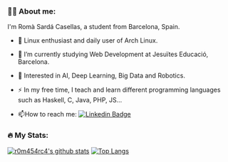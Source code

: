 ### :man_technologist: About me:

I'm Romà Sardá Casellas, a student from Barcelona, Spain.

- :penguin: Linux enthusiast and daily user of Arch Linux.

- :telescope: I’m currently studying Web Development at Jesuïtes Educació, Barcelona.

- :seedling: Interested in AI, Deep Learning, Big Data and Robotics.

- :zap: In my free time, I teach and learn different programming languages such as Haskell, C, Java, PHP, JS...

- :mailbox:How to reach me: [![Linkedin Badge](https://img.shields.io/badge/-romasarca-blue?style=flat&logo=Linkedin&logoColor=white)](https://www.linkedin.com/in/romasarca/)

### :fire: My Stats:

[![r0m454rc4's github stats](https://github-readme-stats.vercel.app/api?username=r0m454rc4&theme=onedark&show_icons=true)](https://github.com/anuraghazra/github-readme-stats) [![Top Langs](https://github-readme-stats.vercel.app/api/top-langs/?username=r0m454rc4&layout=compact&theme=onedark&hide=html,css)](https://github.com/anuraghazra/github-readme-stats)
